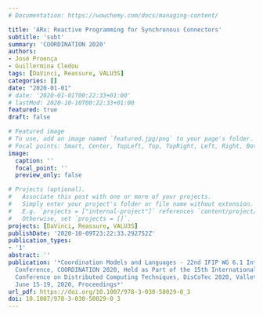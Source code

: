 ```yaml
---
# Documentation: https://wowchemy.com/docs/managing-content/

title: 'ARx: Reactive Programming for Synchronous Connectors'
subtitle: 'subt'
summary: 'COORDINATION 2020'
authors:
- José Proença
- Guillermina Cledou
tags: [DaVinci, Reassure, VALU3S]
categories: []
date: "2020-01-01"
# date: '2020-01-01T00:22:33+01:00'
# lastMod: 2020-10-10T00:22:33+01:00
featured: true
draft: false

# Featured image
# To use, add an image named `featured.jpg/png` to your page's folder.
# Focal points: Smart, Center, TopLeft, Top, TopRight, Left, Right, BottomLeft, Bottom, BottomRight.
image:
  caption: ''
  focal_point: ''
  preview_only: false

# Projects (optional).
#   Associate this post with one or more of your projects.
#   Simply enter your project's folder or file name without extension.
#   E.g. `projects = ["internal-project"]` references `content/project/deep-learning/index.md`.
#   Otherwise, set `projects = []`.
projects: [DaVinci, Reassure, VALU3S]
publishDate: '2020-10-09T23:22:33.292752Z'
publication_types:
- '1'
abstract: ''
publication: '*Coordination Models and Languages - 22nd IFIP WG 6.1 International
  Conference, COORDINATION 2020, Held as Part of the 15th International Federated
  Conference on Distributed Computing Techniques, DisCoTec 2020, Valletta, Malta,
  June 15-19, 2020, Proceedings*'
url_pdf: https://doi.org/10.1007/978-3-030-50029-0_3
doi: 10.1007/978-3-030-50029-0_3
---
```

